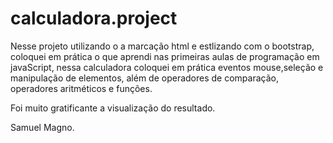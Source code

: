 # calculadora.project

Nesse projeto utilizando o a marcação html e estlizando com o bootstrap, coloquei em prática o que aprendi nas primeiras aulas de programação em javaScript, nessa calculadora coloquei em prática eventos mouse,seleção e manipulação de elementos,
além de operadores de comparação, operadores aritméticos e funções.

Foi muito gratificante a visualização do resultado.

Samuel Magno.
